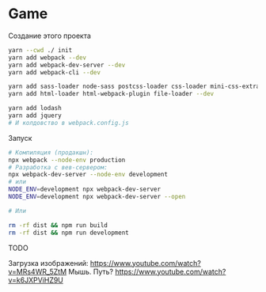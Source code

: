 # Game

Создание этого проекта

```sh
yarn --cwd ./ init
yarn add webpack --dev
yarn add webpack-dev-server --dev
yarn add webpack-cli --dev

yarn add sass-loader node-sass postcss-loader css-loader mini-css-extract-plugin --dev
yarn add html-loader html-webpack-plugin file-loader --dev

yarn add lodash
yarn add jquery
# И колдовство в webpack.config.js
```

Запуск

```sh
# Компиляция (продакшн):
npx webpack --node-env production
# Разработка с вев-сервером:
npx webpack-dev-server --node-env development
# или
NODE_ENV=development npx webpack-dev-server
NODE_ENV=development npx webpack-dev-server --open

# Или

rm -rf dist && npm run build
rm -rf dist && npm run development
```

TODO

Загрузка изображений: https://www.youtube.com/watch?v=MRs4WR_5ZtM
Мышь. Путь? https://www.youtube.com/watch?v=k6JXPViHZ9U
